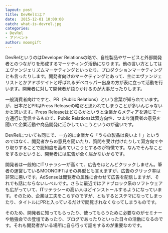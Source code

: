 ```yaml
---
layout: post
title: DevRelとは？
date:  2015-12-01 10:00:00
catch: what-is-devrel.jpg
categories:
- DevRel
- アドベント
author: moongift
---
```


DevRelというのはDeveloper Relationsの略で、自社製品やサービスと外部開発者とのつながりを形成するマーケティング活動になります。他の言い方としてはエヴァンジェリズムマーケティングといったり、プロダクションマーケティングとも言ったりします。開発者向けのマーケティングとあって、主にエヴァンジェリストとかアドボケイトと呼ばれるデベロッパー出身の方が表に立って活動を行います。開発者に対して開発者が語りかけるのが大事だったりします。

一般消費者向けですと、PR（Public Relations）という言葉が知られています。が、日本だとPRはPress Releaseの略だと思われてしまうことが多いんじゃないかと思います。Press Releaseはどちらかというと企業からメディアを通じて一方通行に発信するもので、Public Relationsは双方向性、つまり消費者の意見を聞いて企業活動や商品開発に活かしていこうというのが違いです。

DevRelについても同じで、一方的に企業から「うちの製品は良いよ！」というのではなく、開発者からの意見を聞いたり、質問を受け付けたりして双方向でやり取りすることで認知度を高めていこうとするのが特徴です。なんでそんなことをするかというと、開発者には広告が全く届かないからです。

開発者は一般的にITリテラシーが高くて、広告をほとんどクリックしません。筆者の運営しているMOONGIFTはその典型とも言えますが、広告のクリック率は非常に悪いです。AdSenseは閲覧者の属性に合わせて広告を配信しますが、それでも話にならないレベルです。さらに最近ではアドブロック系のソフトウェアも広がっていて、ITリテラシーの高い人ほどインストールするようになっています。そのため、企業は工夫をこらすのですが、ともするとステマになってしまったり、タイトルにPRと入っているだけで閲覧されなくなってしまうものです。

そのため、開発者に知ってもらったり、使ってもらうために必要なのがセミナーや勉強会での登壇であったり、ブログであったりといった日々の活動になるのです。それも開発者がいる場所に自ら行って話をするのが重要なのです。






